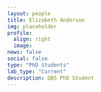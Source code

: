 ```yaml
---
layout: people
title: Elizabeth Anderson
img: placeholder
profile:
  align: right
  image:
news: false
social: false
type: "PhD Students"
lab_type: "Current"
description: QBS PhD Student
---
```

